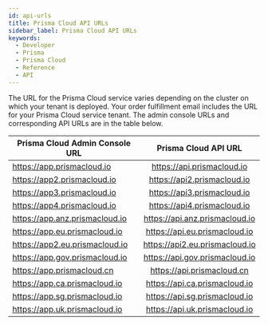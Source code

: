 ```yaml
---
id: api-urls
title: Prisma Cloud API URLs
sidebar_label: Prisma Cloud API URLs
keywords:
  - Developer
  - Prisma
  - Prisma Cloud
  - Reference
  - API
---
```

  
The URL for the Prisma Cloud service varies depending on the cluster on which your tenant is deployed. Your order fulfillment email includes the URL for your Prisma Cloud service tenant. The admin console URLs and corresponding API URLs are in the table below.

| Prisma Cloud Admin Console URL |  Prisma Cloud API URL |
| ------------- | :-----------: |
| <https://app.prismacloud.io>   | <https://api.prismacloud.io> |
| <https://app2.prismacloud.io>   | <https://api2.prismacloud.io> |
| <https://app3.prismacloud.io>   | <https://api3.prismacloud.io> |
| <https://app4.prismacloud.io>   | <https://api4.prismacloud.io> |
| <https://app.anz.prismacloud.io>   | <https://api.anz.prismacloud.io> |
| <https://app.eu.prismacloud.io>   | <https://api.eu.prismacloud.io> |
| <https://app2.eu.prismacloud.io>   | <https://api2.eu.prismacloud.io> |
| <https://app.gov.prismacloud.io>   | <https://api.gov.prismacloud.io> |
| <https://app.prismacloud.cn>   | <https://api.prismacloud.cn> |
| <https://app.ca.prismacloud.io>   | <https://api.ca.prismacloud.io> |
| <https://app.sg.prismacloud.io>   | <https://api.sg.prismacloud.io> |
| <https://app.uk.prismacloud.io>   | <https://api.uk.prismacloud.io> |
